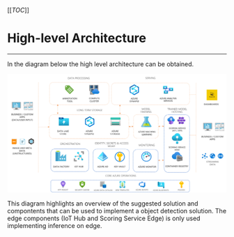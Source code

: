 [[_TOC_]]

# High-level Architecture
---

In the diagram below the high level architecture can be obtained.

![image.png](/docs/.attachments/high_level_architecture.png)

This diagram highlights an overview of the suggested solution and compontents that can be used to implement a object detection solution. The edge components (IoT Hub and Scoring Service Edge) is only used implementing inference on edge.